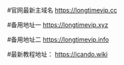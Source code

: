 
#官网最新主域名
https://longtimevip.cc

#备用地址一
https://longtimevip.xyz

#备用地址二
https://longtimevip.info


#最新教程地址：
https://icando.wiki
